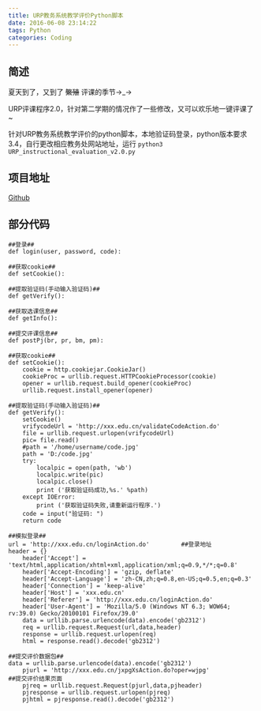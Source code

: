```yaml
---
title: URP教务系统教学评价Python脚本
date: 2016-06-08 23:14:22
tags: Python
categories: Coding
---
```

<script src="https://blog-1252261399.cos-website.ap-beijing.myqcloud.com/pangu.js"></script>

## 简述
夏天到了，又到了 ~~繁殖~~ 评课的季节→_→

URP评课程序2.0，针对第二学期的情况作了一些修改，又可以欢乐地一键评课了~

针对URP教务系统教学评价的python脚本，本地验证码登录，python版本要求3.4，自行更改相应教务处网站地址，运行
`python3 URP_instructional_evaluation_v2.0.py`

## 项目地址 
[Github](https://github.com/kylingit/URP_instructional_evaluation)

<!-- more -->
## 部分代码

```
##登录##
def login(user, password, code):

##获取cookie##
def setCookie():

##提取验证码(手动输入验证码)##
def getVerify():

##获取选课信息##
def getInfo():

##提交评课信息##
def postPj(br, pr, bm, pm):
```
```
##获取cookie##
def setCookie():
    cookie = http.cookiejar.CookieJar() 
    cookieProc = urllib.request.HTTPCookieProcessor(cookie) 
    opener = urllib.request.build_opener(cookieProc) 
    urllib.request.install_opener(opener)
```
```
##提取验证码(手动输入验证码)##
def getVerify():
    setCookie()
    vrifycodeUrl = 'http://xxx.edu.cn/validateCodeAction.do'
    file = urllib.request.urlopen(vrifycodeUrl)
    pic= file.read()
    #path = '/home/username/code.jpg'
    path = 'D:/code.jpg'
    try:
        localpic = open(path, 'wb')
        localpic.write(pic)
        localpic.close()
        print ('获取验证码成功,%s.' %path)
    except IOError:
        print ('获取验证码失败,请重新运行程序.')
    code = input("验证码: ")
    return code
```
```
##模拟登录##
url = 'http://xxx.edu.cn/loginAction.do'         ##登录地址
header = {}
    header['Accept'] = 'text/html,application/xhtml+xml,application/xml;q=0.9,*/*;q=0.8'
    header['Accept-Encoding'] = 'gzip, deflate'
    header['Accept-Language'] = 'zh-CN,zh;q=0.8,en-US;q=0.5,en;q=0.3'
    header['Connection'] = 'keep-alive'
    header['Host'] = 'xxx.edu.cn'
    header['Referer'] = 'http://xxx.edu.cn/loginAction.do'
    header['User-Agent'] = 'Mozilla/5.0 (Windows NT 6.3; WOW64; rv:39.0) Gecko/20100101 Firefox/39.0'
    data = urllib.parse.urlencode(data).encode('gb2312')
    req = urllib.request.Request(url,data,header)
    response = urllib.request.urlopen(req)
    html = response.read().decode('gb2312')
```
```
##提交评价数据包##
data = urllib.parse.urlencode(data).encode('gb2312')
    pjurl = 'http://xxx.edu.cn/jxpgXsAction.do?oper=wjpg'            ##提交评价结果页面
    pjreq = urllib.request.Request(pjurl,data,pjheader)
    pjresponse = urllib.request.urlopen(pjreq)
    pjhtml = pjresponse.read().decode('gb2312')
```

<script>pangu.spacingPage();</script>
